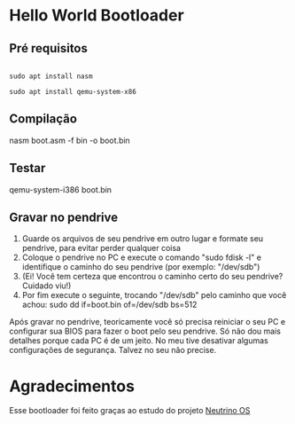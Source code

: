 # Hello World Bootloader

## Pré requisitos

```

sudo apt install nasm

sudo apt install qemu-system-x86

```

## Compilação
nasm boot.asm -f bin -o boot.bin

## Testar
qemu-system-i386 boot.bin

## Gravar no pendrive 
1. Guarde os arquivos de seu pendrive em outro lugar e formate seu pendrive, para evitar perder qualquer coisa
1. Coloque o pendrive no PC e execute o comando "sudo fdisk -l" e identifique o caminho do seu pendrive (por exemplo: "/dev/sdb")
1. (Ei! Você tem certeza que encontrou o caminho certo do seu pendrive? Cuidado viu!) 
1. Por fim execute o seguinte, trocando "/dev/sdb" pelo caminho que você achou: sudo dd if=boot.bin of=/dev/sdb bs=512

Após gravar no pendrive, teoricamente você só precisa reiniciar o seu PC e configurar sua BIOS para fazer o boot pelo seu pendrive.
Só não dou mais detalhes porque cada PC é de um jeito. No meu tive desativar algumas configurações de segurança. Talvez no seu não precise.

# Agradecimentos
Esse bootloader foi feito graças ao estudo do projeto [Neutrino OS](https://github.com/AlissonLinhares/NeutrinoOS)
